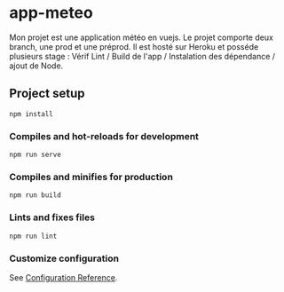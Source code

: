 # app-meteo

Mon projet est une application météo en vuejs. 
Le projet comporte deux branch, une prod et une préprod. 
Il est hosté sur Heroku et posséde plusieurs stage : Vérif Lint / Build de l'app / Instalation des dépendance / ajout de Node.

## Project setup
```
npm install
```

### Compiles and hot-reloads for development
```
npm run serve
```

### Compiles and minifies for production
```
npm run build
```

### Lints and fixes files
```
npm run lint
```

### Customize configuration
See [Configuration Reference](https://cli.vuejs.org/config/).
